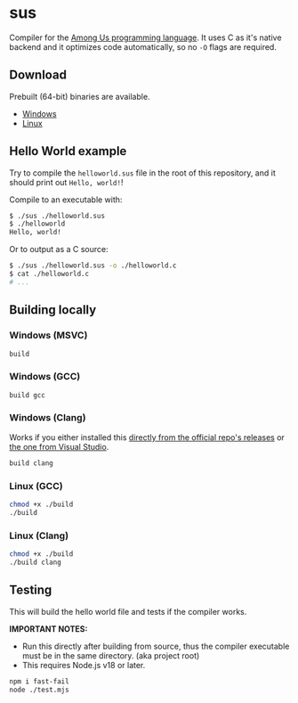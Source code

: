# sus
Compiler for the [Among Us programming language](https://esolangs.org/wiki/Among_Us). It uses C as it's native backend and it optimizes code automatically, so no `-O` flags are required.

## Download

Prebuilt (64-bit) binaries are available.

- [Windows](https://github.com/null8626/sus/releases/download/v1.0.0/sus-windows.zip)
- [Linux](https://github.com/null8626/sus/releases/download/v1.0.0/sus-linux.zip)

## Hello World example

Try to compile the `helloworld.sus` file in the root of this repository, and it should print out `Hello, world!`!

Compile to an executable with:
```sh
$ ./sus ./helloworld.sus
$ ./helloworld
Hello, world!
```

Or to output as a C source:
```sh
$ ./sus ./helloworld.sus -o ./helloworld.c
$ cat ./helloworld.c
# ...
```
## Building locally

### Windows (MSVC)
```bat
build
```

### Windows (GCC)
```bat
build gcc
```

### Windows (Clang)
Works if you either installed this [directly from the official repo's releases](https://github.com/llvm/llvm-project/releases/) or [the one from Visual Studio](https://www.wikihow.com/Install-Clang-on-Windows).

```bat
build clang
```

### Linux (GCC)
```sh
chmod +x ./build
./build
```

### Linux (Clang)
```sh
chmod +x ./build
./build clang
```

## Testing
This will build the hello world file and tests if the compiler works.

**IMPORTANT NOTES:**
- Run this directly after building from source, thus the compiler executable must be in the same directory. (aka project root)
- This requires Node.js v18 or later.

```sh
npm i fast-fail
node ./test.mjs
```
